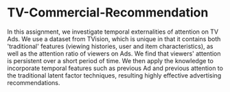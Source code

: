 # TV-Commercial-Recommendation
 In this assignment, we investigate temporal externalities of attention on TV Ads. We use a dataset from TVision, which is unique in that it contains both 'traditional' features (viewing histories, user and item characteristics), as well as the attention ratio of viewers on Ads. We find that viewers' attention is persistent over a short period of time. We then apply the knowledge to incorporate temporal features such as previous Ad and previous attention to the traditional latent factor techniques, resulting highly effective advertising recommendations.
